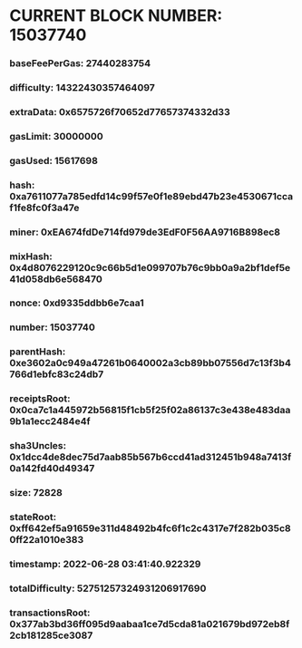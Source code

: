 # CURRENT BLOCK NUMBER: 15037740

### baseFeePerGas: 27440283754
### difficulty: 14322430357464097
### extraData: 0x6575726f70652d77657374332d33
### gasLimit: 30000000
### gasUsed: 15617698
### hash: 0xa7611077a785edfd14c99f57e0f1e89ebd47b23e4530671ccaf1fe8fc0f3a47e
### miner: 0xEA674fdDe714fd979de3EdF0F56AA9716B898ec8
### mixHash: 0x4d8076229120c9c66b5d1e099707b76c9bb0a9a2bf1def5e41d058db6e568470
### nonce: 0xd9335ddbb6e7caa1
### number: 15037740
### parentHash: 0xe3602a0c949a47261b0640002a3cb89bb07556d7c13f3b4766d1ebfc83c24db7
### receiptsRoot: 0x0ca7c1a445972b56815f1cb5f25f02a86137c3e438e483daa9b1a1ecc2484e4f
### sha3Uncles: 0x1dcc4de8dec75d7aab85b567b6ccd41ad312451b948a7413f0a142fd40d49347
### size: 72828
### stateRoot: 0xff642ef5a91659e311d48492b4fc6f1c2c4317e7f282b035c80ff22a1010e383
### timestamp: 2022-06-28 03:41:40.922329
### totalDifficulty: 52751257324931206917690
### transactionsRoot: 0x377ab3bd36ff095d9aabaa1ce7d5cda81a021679bd972eb8f2cb181285ce3087
